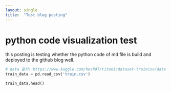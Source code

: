 ```yaml
---
layout: single
title:  "Test blog posting"
---
```


# python code visualization test

this posting is testing whether the python code of md file is build and deployed to the github blog well.



```python
# data 출처: https://www.kaggle.com/hesh97/titanicdataset-traincsv/data
train_data = pd.read_csv('train.csv')
```


```python
train_data.head()
```